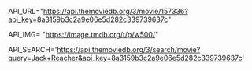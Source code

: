 API_URL="https://api.themoviedb.org/3/movie/157336?api_key=8a3159b3c2a9e06e5d282c339739637c"

API_IMG= "https://image.tmdb.org/t/p/w500/"

API_SEARCH='https://api.themoviedb.org/3/search/movie?query=Jack+Reacher&api_key=8a3159b3c2a9e06e5d282c339739637c'